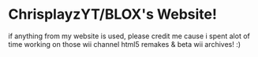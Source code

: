 # ChrisplayzYT/BLOX's Website!

if anything from my website is used, please credit me cause i spent alot of time working on those wii channel html5 remakes & beta wii archives! :)
